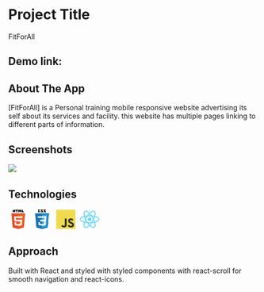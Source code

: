 # Project Title

FitForAll

## Demo link:

<!-- Access my site at [google.com](https://google.com) -->

## About The App

[FitForAll] is a Personal training mobile responsive website advertising its self about its services and facility. this website has multiple pages linking to different parts of information.

## Screenshots

![](screenshots/personal-training.png)




## Technologies

  <img src="https://github.com/devicons/devicon/blob/master/icons/html5/html5-original-wordmark.svg" title="html5" alt="html5" width="40" height="40"/>&nbsp;
  <img src="https://github.com/devicons/devicon/blob/master/icons/css3/css3-original-wordmark.svg" title="css3" alt="css3" width="40" height="40"/>&nbsp;
  <img src="https://github.com/devicons/devicon/blob/master/icons/javascript/javascript-original.svg" title="javascript" alt="javascript" width="40" height="40"/>&nbsp;
  <img src="https://github.com/devicons/devicon/blob/master/icons/react/react-original.svg" title="React" alt="React" width="40" height="40"/>&nbsp;

  

## Approach

Built with React and styled with styled components with react-scroll for smooth navigation and react-icons. 
